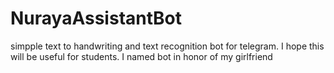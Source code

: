 # NurayaAssistantBot

simpple text to handwriting and text recognition bot for telegram. I hope this will  be useful for students. I named bot in honor of my girlfriend
